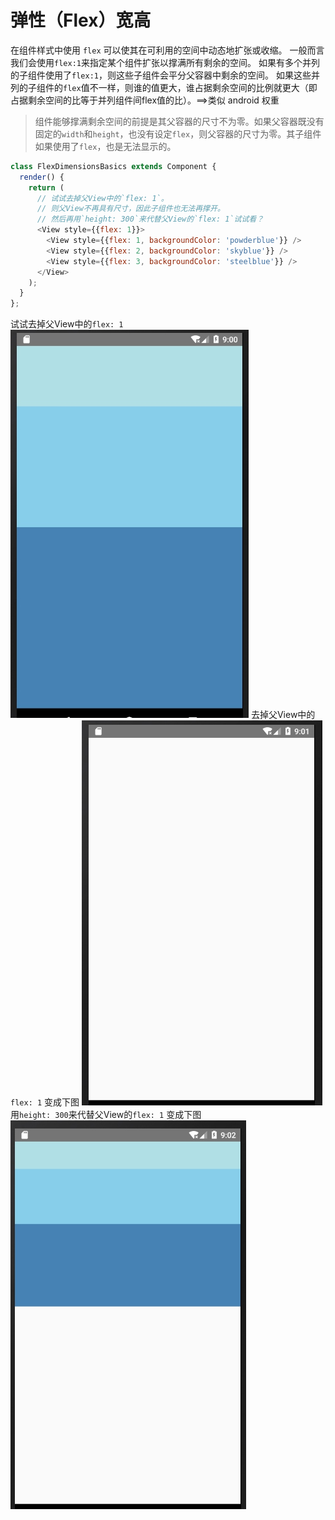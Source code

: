 # 弹性（Flex）宽高
在组件样式中使用 `flex` 可以使其在可利用的空间中动态地扩张或收缩。
一般而言我们会使用`flex:1`来指定某个组件扩张以撑满所有剩余的空间。
如果有多个并列的子组件使用了`flex:1`，则这些子组件会平分父容器中剩余的空间。
如果这些并列的子组件的`flex`值不一样，则谁的值更大，谁占据剩余空间的比例就更大（即占据剩余空间的比等于并列组件间flex值的比）。==>类似 android 权重
>组件能够撑满剩余空间的前提是其父容器的尺寸不为零。如果父容器既没有固定的`width`和`height`，也没有设定`flex`，则父容器的尺寸为零。其子组件如果使用了`flex`，也是无法显示的。
```js
class FlexDimensionsBasics extends Component {
  render() {
    return (
      // 试试去掉父View中的`flex: 1`。
      // 则父View不再具有尺寸，因此子组件也无法再撑开。
      // 然后再用`height: 300`来代替父View的`flex: 1`试试看？
      <View style={{flex: 1}}>
        <View style={{flex: 1, backgroundColor: 'powderblue'}} />
        <View style={{flex: 2, backgroundColor: 'skyblue'}} />
        <View style={{flex: 3, backgroundColor: 'steelblue'}} />
      </View>
    );
  }
};
```
试试去掉父View中的`flex: 1`
![](./_image/2018-01-06-17-01-04.jpg) 
去掉父View中的`flex: 1`  变成下图
![](./_image/2018-01-06-17-02-03.jpg)
用`height: 300`来代替父View的`flex: 1` 变成下图
![](./_image/2018-01-06-17-02-54.jpg)



